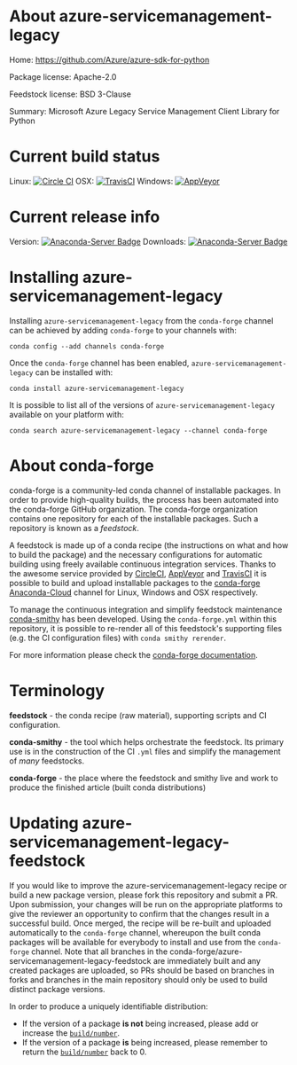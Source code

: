 About azure-servicemanagement-legacy
====================================

Home: https://github.com/Azure/azure-sdk-for-python

Package license: Apache-2.0

Feedstock license: BSD 3-Clause

Summary: Microsoft Azure Legacy Service Management Client Library for Python



Current build status
====================

Linux: [![Circle CI](https://circleci.com/gh/conda-forge/azure-servicemanagement-legacy-feedstock.svg?style=shield)](https://circleci.com/gh/conda-forge/azure-servicemanagement-legacy-feedstock)
OSX: [![TravisCI](https://travis-ci.org/conda-forge/azure-servicemanagement-legacy-feedstock.svg?branch=master)](https://travis-ci.org/conda-forge/azure-servicemanagement-legacy-feedstock)
Windows: [![AppVeyor](https://ci.appveyor.com/api/projects/status/github/conda-forge/azure-servicemanagement-legacy-feedstock?svg=True)](https://ci.appveyor.com/project/conda-forge/azure-servicemanagement-legacy-feedstock/branch/master)

Current release info
====================
Version: [![Anaconda-Server Badge](https://anaconda.org/conda-forge/azure-servicemanagement-legacy/badges/version.svg)](https://anaconda.org/conda-forge/azure-servicemanagement-legacy)
Downloads: [![Anaconda-Server Badge](https://anaconda.org/conda-forge/azure-servicemanagement-legacy/badges/downloads.svg)](https://anaconda.org/conda-forge/azure-servicemanagement-legacy)

Installing azure-servicemanagement-legacy
=========================================

Installing `azure-servicemanagement-legacy` from the `conda-forge` channel can be achieved by adding `conda-forge` to your channels with:

```
conda config --add channels conda-forge
```

Once the `conda-forge` channel has been enabled, `azure-servicemanagement-legacy` can be installed with:

```
conda install azure-servicemanagement-legacy
```

It is possible to list all of the versions of `azure-servicemanagement-legacy` available on your platform with:

```
conda search azure-servicemanagement-legacy --channel conda-forge
```


About conda-forge
=================

conda-forge is a community-led conda channel of installable packages.
In order to provide high-quality builds, the process has been automated into the
conda-forge GitHub organization. The conda-forge organization contains one repository
for each of the installable packages. Such a repository is known as a *feedstock*.

A feedstock is made up of a conda recipe (the instructions on what and how to build
the package) and the necessary configurations for automatic building using freely
available continuous integration services. Thanks to the awesome service provided by
[CircleCI](https://circleci.com/), [AppVeyor](http://www.appveyor.com/)
and [TravisCI](https://travis-ci.org/) it is possible to build and upload installable
packages to the [conda-forge](https://anaconda.org/conda-forge)
[Anaconda-Cloud](http://docs.anaconda.org/) channel for Linux, Windows and OSX respectively.

To manage the continuous integration and simplify feedstock maintenance
[conda-smithy](http://github.com/conda-forge/conda-smithy) has been developed.
Using the ``conda-forge.yml`` within this repository, it is possible to re-render all of
this feedstock's supporting files (e.g. the CI configuration files) with ``conda smithy rerender``.

For more information please check the [conda-forge documentation](https://conda-forge.org/docs/).

Terminology
===========

**feedstock** - the conda recipe (raw material), supporting scripts and CI configuration.

**conda-smithy** - the tool which helps orchestrate the feedstock.
                   Its primary use is in the construction of the CI ``.yml`` files
                   and simplify the management of *many* feedstocks.

**conda-forge** - the place where the feedstock and smithy live and work to
                  produce the finished article (built conda distributions)


Updating azure-servicemanagement-legacy-feedstock
=================================================

If you would like to improve the azure-servicemanagement-legacy recipe or build a new
package version, please fork this repository and submit a PR. Upon submission,
your changes will be run on the appropriate platforms to give the reviewer an
opportunity to confirm that the changes result in a successful build. Once
merged, the recipe will be re-built and uploaded automatically to the
`conda-forge` channel, whereupon the built conda packages will be available for
everybody to install and use from the `conda-forge` channel.
Note that all branches in the conda-forge/azure-servicemanagement-legacy-feedstock are
immediately built and any created packages are uploaded, so PRs should be based
on branches in forks and branches in the main repository should only be used to
build distinct package versions.

In order to produce a uniquely identifiable distribution:
 * If the version of a package **is not** being increased, please add or increase
   the [``build/number``](http://conda.pydata.org/docs/building/meta-yaml.html#build-number-and-string).
 * If the version of a package **is** being increased, please remember to return
   the [``build/number``](http://conda.pydata.org/docs/building/meta-yaml.html#build-number-and-string)
   back to 0.
